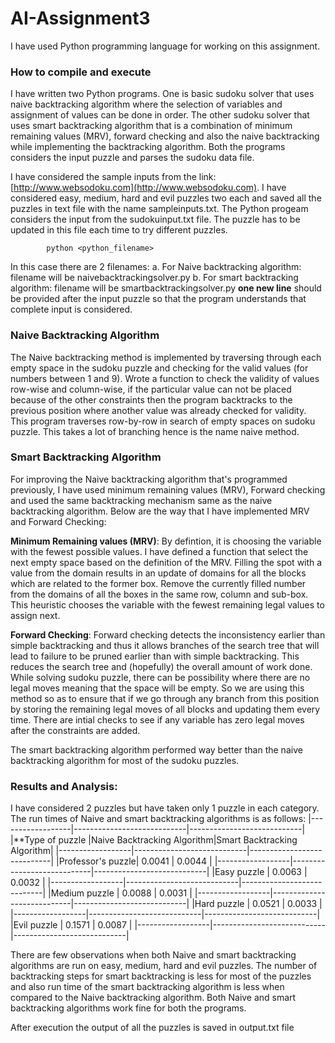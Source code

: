 # AI-Assignment3

I have used Python programming language for working on this assignment.

### How to compile and execute

I have written two Python programs. One is basic sudoku solver that uses naive backtracking algorithm where the selection of variables and assignment of values can be done in order. The other sudoku solver that uses smart backtracking algorithm that is a combination of minimum remaining values (MRV), forward checking and also the naive backtracking while implementing the backtracking algorithm. Both the programs considers the input puzzle and parses the sudoku data file.

I have considered the sample inputs from the link: [http://www.websodoku.com](http://www.websodoku.com). I have considered easy, medium, hard and evil puzzles two each and saved all the puzzles in text file with the name sampleinputs.txt. The Python progeam considers the input from the sudokuinput.txt file. The puzzle has to be updated in this file each time to try different puzzles. 

            python <python_filename>
            
In this case there are 2 filenames:
a. For Naive backtracking algorithm: filename will be naivebacktrackingsolver.py
b. For smart backtracking algorithm: filename will be smartbacktrackingsolver.py
**one new line** should be provided after the input puzzle so that the program understands that complete input is considered.


### Naive Backtracking Algorithm
The Naive backtracking method is implemented by traversing through each empty space in the sudoku puzzle and checking for the valid values (for numbers between 1 and 9). Wrote a function to check the validity of values row-wise and column-wise, if the particular value can not be placed because of the other constraints then the program backtracks to the previous position where another value was already checked for validity. This program traverses row-by-row in search of empty spaces on sudoku puzzle. This takes a lot of branching hence is the name naive method.


### Smart Backtracking Algorithm
For improving the Naive backtracking algorithm that's programmed previously, I have used minimum remaining values (MRV), Forward checking and used the same backtracking mechanism same as the naive backtracking algorithm. Below are the way that I have implemented MRV and Forward Checking:

**Minimum Remaining values (MRV)**: By defintion, it is choosing the variable with the fewest possible values. I have defined a function that select the next empty space based on the definition of the MRV. Filling the spot with a value from the domain results in an update of domains for all the blocks which are related to the former box. Remove the currently filled number from the domains of all the boxes in the same row, column and sub-box. This heuristic chooses the variable with the fewest remaining legal values to assign next.

**Forward Checking**: Forward checking detects the inconsistency earlier than simple backtracking and thus it allows branches of the search tree that will lead to failure to be pruned earlier than with simple backtracking. This reduces the search tree and (hopefully) the overall amount of work done. While solving sudoku puzzle, there can be possibility where there are no legal moves meaning that the space will be empty. So we are using this method so as to ensure that if we go through any branch from this position by storing the remaining legal moves of all blocks and updating them every time. There are intial checks to see if any variable has zero legal moves after the constraints are added.

The smart backtracking algorithm performed way better than the naive backtracking algorithm for most of the sudoku puzzles. 

### Results and Analysis:

I have considered 2 puzzles but have taken only 1 puzzle in each category. The run times of Naive and smart backtracking algorithms is as follows:
|------------------|----------------------------|----------------------------|
|**Type of puzzle  |Naive Backtracking Algorithm|Smart Backtracking Algorithm|
|------------------|----------------------------|----------------------------|
|Professor's puzzle|          0.0041            |          0.0044            |
|------------------|----------------------------|----------------------------|
|Easy puzzle       |          0.0063            |          0.0032            |
|------------------|----------------------------|----------------------------|
|Medium puzzle     |          0.0088            |          0.0031            |
|------------------|----------------------------|----------------------------|
|Hard puzzle       |          0.0521            |          0.0033            |
|------------------|----------------------------|----------------------------|
|Evil puzzle       |          0.1571            |          0.0087            |
|------------------|----------------------------|----------------------------|

There are few observations when both Naive and smart backtracking algorithms are run on easy, medium, hard and evil puzzles. The number of backtracking steps for smart backtracking is less for most of the puzzles and also run time of the smart backtracking algorithm is less when compared to the Naive backtracking algorithm. Both Naive and smart backtracking algorithms work fine for both the programs.

After execution the output of all the puzzles is saved in output.txt file
